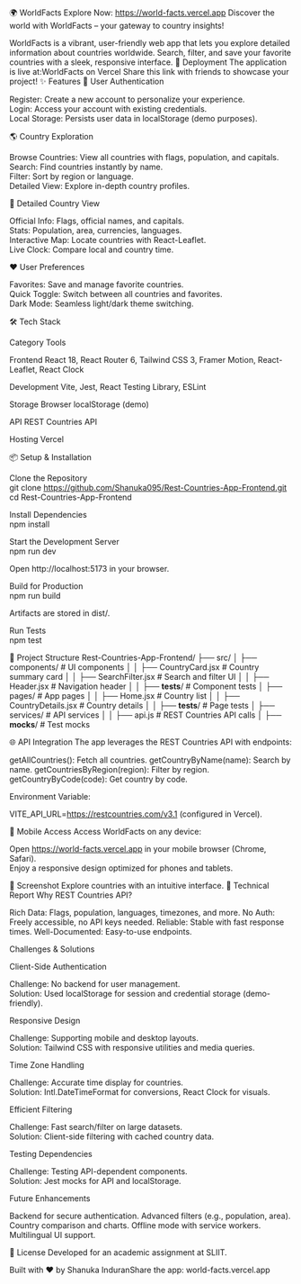 🌍 WorldFacts
Explore Now: https://world-facts.vercel.app
Discover the world with WorldFacts – your gateway to country insights!

WorldFacts is a vibrant, user-friendly web app that lets you explore detailed information about countries worldwide. Search, filter, and save your favorite countries with a sleek, responsive interface.
🚀 Deployment
The application is live at:WorldFacts on Vercel
Share this link with friends to showcase your project!
✨ Features
🔐 User Authentication

Register: Create a new account to personalize your experience.  
Login: Access your account with existing credentials.  
Local Storage: Persists user data in localStorage (demo purposes).

🌎 Country Exploration

Browse Countries: View all countries with flags, population, and capitals.  
Search: Find countries instantly by name.  
Filter: Sort by region or language.  
Detailed View: Explore in-depth country profiles.

📍 Detailed Country View

Official Info: Flags, official names, and capitals.  
Stats: Population, area, currencies, languages.  
Interactive Map: Locate countries with React-Leaflet.  
Live Clock: Compare local and country time.

❤️ User Preferences

Favorites: Save and manage favorite countries.  
Quick Toggle: Switch between all countries and favorites.  
Dark Mode: Seamless light/dark theme switching.

🛠️ Tech Stack



Category
Tools



Frontend
React 18, React Router 6, Tailwind CSS 3, Framer Motion, React-Leaflet, React Clock


Development
Vite, Jest, React Testing Library, ESLint


Storage
Browser localStorage (demo)


API
REST Countries API


Hosting
Vercel


📦 Setup & Installation

Clone the Repository  
git clone https://github.com/Shanuka095/Rest-Countries-App-Frontend.git
cd Rest-Countries-App-Frontend


Install Dependencies  
npm install


Start the Development Server  
npm run dev

Open http://localhost:5173 in your browser.

Build for Production  
npm run build

Artifacts are stored in dist/.

Run Tests  
npm test



📂 Project Structure
Rest-Countries-App-Frontend/
├── src/
│   ├── components/              # UI components
│   │   ├── CountryCard.jsx      # Country summary card
│   │   ├── SearchFilter.jsx     # Search and filter UI
│   │   ├── Header.jsx           # Navigation header
│   │   ├── __tests__/           # Component tests
│   ├── pages/                   # App pages
│   │   ├── Home.jsx             # Country list
│   │   ├── CountryDetails.jsx   # Country details
│   │   ├── __tests__/           # Page tests
│   ├── services/                # API services
│   │   ├── api.js               # REST Countries API calls
│   ├── __mocks__/               # Test mocks

🌐 API Integration
The app leverages the REST Countries API with endpoints:

getAllCountries(): Fetch all countries.
getCountryByName(name): Search by name.
getCountriesByRegion(region): Filter by region.
getCountryByCode(code): Get country by code.

Environment Variable:  

VITE_API_URL=https://restcountries.com/v3.1 (configured in Vercel).

📱 Mobile Access
Access WorldFacts on any device:  

Open https://world-facts.vercel.app in your mobile browser (Chrome, Safari).  
Enjoy a responsive design optimized for phones and tablets.

📸 Screenshot
Explore countries with an intuitive interface.
📝 Technical Report
Why REST Countries API?

Rich Data: Flags, population, languages, timezones, and more.
No Auth: Freely accessible, no API keys needed.
Reliable: Stable with fast response times.
Well-Documented: Easy-to-use endpoints.

Challenges & Solutions

Client-Side Authentication  

Challenge: No backend for user management.  
Solution: Used localStorage for session and credential storage (demo-friendly).


Responsive Design  

Challenge: Supporting mobile and desktop layouts.  
Solution: Tailwind CSS with responsive utilities and media queries.


Time Zone Handling  

Challenge: Accurate time display for countries.  
Solution: Intl.DateTimeFormat for conversions, React Clock for visuals.


Efficient Filtering  

Challenge: Fast search/filter on large datasets.  
Solution: Client-side filtering with cached country data.


Testing Dependencies  

Challenge: Testing API-dependent components.  
Solution: Jest mocks for API and localStorage.



Future Enhancements

Backend for secure authentication.
Advanced filters (e.g., population, area).
Country comparison and charts.
Offline mode with service workers.
Multilingual UI support.

📜 License
Developed for an academic assignment at SLIIT.

Built with ❤️ by Shanuka InduranShare the app: world-facts.vercel.app
